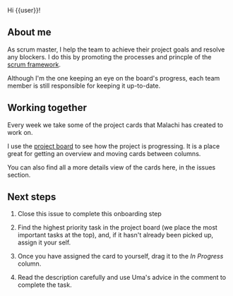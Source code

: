 Hi {{user}}!

## About me

As scrum master, I help the team to achieve their project goals and resolve any blockers. I do this by promoting the processes and princple of the [scrum framework](https://www.scrum.org/resources/what-is-scrum).

Although I'm the one keeping an eye on the board's progress, each team member is still responsible for keeping it up-to-date.

## Working together

Every week we take some of the project cards that Malachi has created to work on.

I use the [project board](https://github.com/{{username}}/{{repo}}/projects/1) to see how the project is progressing. It is a place great for getting an overview and moving cards between columns.

You can also find all a more details view of the cards here, in the issues section.

## Next steps

1. Close this issue to complete this onboarding step

2. Find the highest priority task in the project board (we place the most important tasks at the top), and, if it hasn't already been picked up, assign it your self.

3. Once you have assigned the card to yourself, drag it to the _In Progress_ column.

4. Read the description carefully and use Uma's advice in the comment to complete the task.
